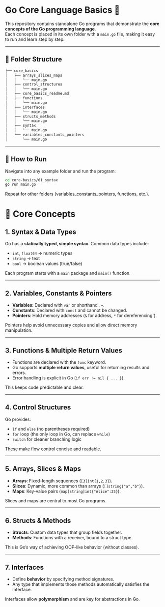 # Go Core Language Basics 🚀

This repository contains standalone Go programs that demonstrate the **core concepts of the Go programming language**.  
Each concept is placed in its own folder with a `main.go` file, making it easy to run and learn step by step.

---

## 📂 Folder Structure
```bash
├── core_basics
│   ├── arrays_slices_maps
│   │   └── main.go
│   ├── control_structures
│   │   └── main.go
│   ├── core_basics_readme.md
│   ├── functions
│   │   └── main.go
│   ├── interfaces
│   │   └── main.go
│   ├── structs_methods
│   │   └── main.go
│   ├── syntax
│   │   └── main.go
│   └── variables_constants_pointers
│       └── main.go
```

---

## 🚀 How to Run

Navigate into any example folder and run the program:

```bash
cd core-basics/01_syntax
go run main.go
```
Repeat for other folders (variables_constants_pointers, functions, etc.).

# 📘 Core Concepts

## 1. Syntax & Data Types
Go has a **statically typed, simple syntax**. Common data types include:
- `int`, `float64` → numeric types
- `string` → text
- `bool` → boolean values (true/false)

Each program starts with a `main` package and `main()` function.

---

## 2. Variables, Constants & Pointers
- **Variables**: Declared with `var` or shorthand `:=`.  
- **Constants**: Declared with `const` and cannot be changed.  
- **Pointers**: Hold memory addresses (`&` for address, `*` for dereferencing`).  

Pointers help avoid unnecessary copies and allow direct memory manipulation.

---

## 3. Functions & Multiple Return Values
- Functions are declared with the `func` keyword.  
- Go supports **multiple return values**, useful for returning results and errors.  
- Error handling is explicit in Go (`if err != nil { ... }`).  

This keeps code predictable and clear.

---

## 4. Control Structures
Go provides:
- `if` and `else` (no parentheses required)  
- `for` loop (the only loop in Go, can replace `while`)  
- `switch` for cleaner branching logic  

These make flow control concise and readable.

---

## 5. Arrays, Slices & Maps
- **Arrays**: Fixed-length sequences (`[3]int{1,2,3}`).  
- **Slices**: Dynamic, more common than arrays (`[]string{"a","b"}`).  
- **Maps**: Key-value pairs (`map[string]int{"Alice":25}`).  

Slices and maps are central to most Go programs.

---

## 6. Structs & Methods
- **Structs**: Custom data types that group fields together.  
- **Methods**: Functions with a receiver, bound to a struct type.  

This is Go’s way of achieving OOP-like behavior (without classes).

---

## 7. Interfaces
- Define **behavior** by specifying method signatures.  
- Any type that implements those methods automatically satisfies the interface.  

Interfaces allow **polymorphism** and are key for abstractions in Go.
